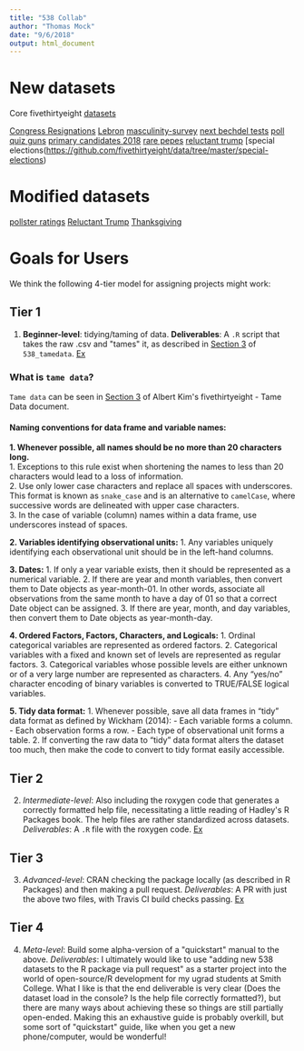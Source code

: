 ```yaml
---
title: "538 Collab"
author: "Thomas Mock"
date: "9/6/2018"
output: html_document
---
```


# New datasets

Core fivethirtyeight [datasets](https://github.com/fivethirtyeight/data)

[Congress Resignations](https://github.com/fivethirtyeight/data/tree/master/congress-resignations)
[Lebron](https://github.com/fivethirtyeight/data/tree/master/lebron)
[masculinity-survey](https://github.com/fivethirtyeight/data/tree/master/masculinity-survey)
[next bechdel tests](https://github.com/fivethirtyeight/data/tree/master/next-bechdel)
[poll quiz guns](https://github.com/fivethirtyeight/data/tree/master/poll-quiz-guns)
[primary candidates 2018](https://github.com/fivethirtyeight/data/tree/master/primary-candidates-2018)
[rare pepes](https://github.com/fivethirtyeight/data/tree/master/rare-pepeshttps://github.com/fivethirtyeight/data/tree/master/rare-pepes)
[reluctant trump](https://github.com/fivethirtyeight/data/tree/master/reluctant-trump)
[special elections(https://github.com/fivethirtyeight/data/tree/master/special-elections)

# Modified  datasets
[pollster ratings](https://github.com/fivethirtyeight/data/tree/master/pollster-ratings)
[Reluctant Trump](https://github.com/fivethirtyeight/data/tree/master/reluctant-trump)
[Thanksgiving](https://github.com/fivethirtyeight/data/tree/master/thanksgiving-2015)

# Goals for Users

We think the following 4-tier model for assigning projects might work:

## Tier 1

1. **Beginner-level**: tidying/taming of data. **Deliverables**: A `.R` script that takes the raw .csv and "tames" it, as described in [Section 3](http://rpubs.com/rudeboybert/fivethirtyeight_tamedata) of `538_tamedata`. [Ex](https://github.com/rudeboybert/fivethirtyeight/blob/master/data-raw/process_data_sets_albert.R)  

### What is `tame data`? 

`Tame data` can be seen in [Section 3](http://rpubs.com/rudeboybert/fivethirtyeight_tamedata) of Albert Kim's fivethirtyeight - Tame Data document.

#### Naming conventions for data frame and variable names:

**1. Whenever possible, all names should be no more than 20 characters long.**  
        1. Exceptions to this rule exist when shortening the names to less than 20 characters would lead to a loss of information.  
        2. Use only lower case characters and replace all spaces with underscores. This format is known as `snake_case` and is an alternative to `camelCase`, where successive words are delineated with upper case characters.  
        3. In the case of variable (column) names within a data frame, use underscores instead of spaces.  
  
**2. Variables identifying observational units:**
        1. Any variables uniquely identifying each observational unit should be in the left-hand columns.

**3. Dates:**
        1. If only a year variable exists, then it should be represented as a numerical variable.
        2. If there are year and month variables, then convert them to Date objects as year-month-01. In other words, associate all observations from the same month to have a day of 01 so that a correct Date object can be assigned.
        3. If there are year, month, and day variables, then convert them to Date objects as year-month-day.

**4. Ordered Factors, Factors, Characters, and Logicals:**
        1. Ordinal categorical variables are represented as ordered factors.
        2. Categorical variables with a fixed and known set of levels are represented as regular factors.
        3. Categorical variables whose possible levels are either unknown or of a very large number are represented as characters.
        4. Any “yes/no” character encoding of binary variables is converted to TRUE/FALSE logical variables.

**5. Tidy data format:**
        1. Whenever possible, save all data frames in “tidy” data format as defined by Wickham (2014):
                - Each variable forms a column.
                - Each observation forms a row.
                - Each type of observational unit forms a table.
        2. If converting the raw data to “tidy” data format alters the dataset too much, then make the code to convert to tidy format easily accessible.

## Tier 2

2. *Intermediate-level*: Also including the roxygen code that generates a correctly formatted help file, necessitating a little reading of Hadley's R Packages book. The help files are rather standardized across datasets.  *Deliverables*: A `.R` file with the roxygen code. [Ex](https://github.com/rudeboybert/fivethirtyeight/blob/master/R/data_albert.R)  

## Tier 3

3. *Advanced-level*: CRAN checking the package locally (as described in R Packages) and then making a pull request. *Deliverables*: A PR with just the above two files, with Travis CI build checks passing. [Ex](https://github.com/rudeboybert/fivethirtyeight/pull/27)  

## Tier 4

4. *Meta-level*: Build some alpha-version of a "quickstart" manual to the above. *Deliverables*: I ultimately would like to use "adding new 538 datasets to the R package via pull request" as a starter project into the world of open-source/R development for my ugrad students at Smith College. What I like is that the end deliverable is very clear (Does the dataset load in the console? Is the help file correctly formatted?), but there are many ways about achieving these so things are still partially open-ended. Making this an exhaustive guide is probably overkill, but some sort of "quickstart" guide, like when you get a new phone/computer, would be wonderful!  
